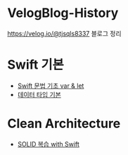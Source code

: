 # VelogBlog-History
https://velog.io/@tjsqls8337  블로그 정리


# Swift 기본
 - [Swift 문법 기초 var & let](https://velog.io/@tjsqls8337/Swift-%EB%AC%B8%EB%B2%95-%EA%B8%B0%EC%B4%88-var-let)
 - [데이터 타입 기본](https://velog.io/@tjsqls8337/%EB%8D%B0%EC%9D%B4%ED%84%B0-%ED%83%80%EC%9E%85-%EA%B8%B0%EB%B3%B8)

# Clean Architecture
 - [SOLID 복습 with Swift](https://velog.io/@tjsqls8337/SOLID-%EB%B3%B5%EC%8A%B5-with-Swift)

